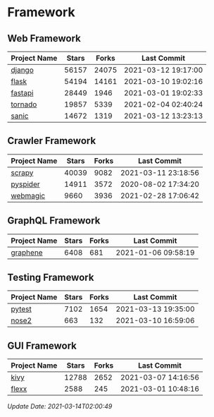 # Framework

## Web Framework
| Project Name | Stars | Forks | Last Commit |
| ------------ | ----- | ----- | ----------- |
| [django](https://github.com/django/django) | 56157 | 24075 | 2021-03-12 19:17:00 |
| [flask](https://github.com/pallets/flask) | 54194 | 14161 | 2021-03-10 19:02:16 |
| [fastapi](https://github.com/tiangolo/fastapi) | 28449 | 1946 | 2021-03-01 19:02:33 |
| [tornado](https://github.com/tornadoweb/tornado) | 19857 | 5339 | 2021-02-04 02:40:24 |
| [sanic](https://github.com/sanic-org/sanic) | 14672 | 1319 | 2021-03-12 13:23:13 |

## Crawler Framework
| Project Name | Stars | Forks | Last Commit |
| ------------ | ----- | ----- | ----------- |
| [scrapy](https://github.com/scrapy/scrapy) | 40039 | 9082 | 2021-03-11 23:18:56 |
| [pyspider](https://github.com/binux/pyspider) | 14911 | 3572 | 2020-08-02 17:34:20 |
| [webmagic](https://github.com/code4craft/webmagic) | 9660 | 3936 | 2021-02-28 17:06:42 |

## GraphQL Framework
| Project Name | Stars | Forks | Last Commit |
| ------------ | ----- | ----- | ----------- |
| [graphene](https://github.com/graphql-python/graphene) | 6408 | 681 | 2021-01-06 09:58:19 |

## Testing Framework
| Project Name | Stars | Forks | Last Commit |
| ------------ | ----- | ----- | ----------- |
| [pytest](https://github.com/pytest-dev/pytest) | 7102 | 1654 | 2021-03-13 19:35:00 |
| [nose2](https://github.com/nose-devs/nose2) | 663 | 132 | 2021-03-10 16:59:06 |

## GUI Framework
| Project Name | Stars | Forks | Last Commit |
| ------------ | ----- | ----- | ----------- |
| [kivy](https://github.com/kivy/kivy) | 12788 | 2652 | 2021-03-07 14:16:56 |
| [flexx](https://github.com/flexxui/flexx) | 2588 | 245 | 2021-03-01 10:48:16 |

*Update Date: 2021-03-14T02:00:49*